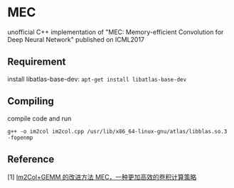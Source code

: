 # MEC

unofficial C++ implementation of "MEC: Memory-efficient Convolution for Deep Neural Network" published on ICML2017


## Requirement

install libatlas-base-dev:  `apt-get install libatlas-base-dev`

## Compiling

compile code and run

`g++ -o im2col im2col.cpp /usr/lib/x86_64-linux-gnu/atlas/libblas.so.3 -fopenmp`


## Reference

[1] [Im2Col+GEMM 的改进方法 MEC，一种更加高效的卷积计算策略](http://giantpandacv.com/project/%E9%83%A8%E7%BD%B2%E4%BC%98%E5%8C%96/AI%20%E7%A7%BB%E5%8A%A8%E7%AB%AF%E7%AE%97%E6%B3%95%E4%BC%98%E5%8C%96/Im2Col%2BGEMM%E7%9A%84%E6%94%B9%E8%BF%9B%E6%96%B9%E6%B3%95MEC%EF%BC%8C%E4%B8%80%E7%A7%8D%E6%9B%B4%E5%8A%A0%E9%AB%98%E6%95%88%E7%9A%84%E5%8D%B7%E7%A7%AF%E8%AE%A1%E7%AE%97%E7%AD%96%E7%95%A5/)

